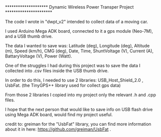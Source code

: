 ******************** Dynamic Wireless Power Transper Project **********************

The code I wrote in "dwpt_v2" intended to collect data of a moving car.

I used Arduino Mega ADK board, connected to it a gps module (Neo-7M), and a USB thumb drive.

The data I wanted to save was: Latitude (deg), Longitude (deg), Altitude (m), Speed (km/h), CMG (deg), Date, Time, ShuntVoltage (V), Current (A), BattaryVoltage (V), Power (Watt).

One of the struggles I had during this project was to save the data I collected into .csv files inside the USB thumb drive.

In order to do this, I needed to use 2 libraries: USB_Host_Shield_2.0 , UsbFat. (the TinyGPS++ library used for collect gps data)

From those 2 libraries I copied into my project only the relevant .h and .cpp files.

I hope that the next person that would like to save info on USB flash drive using Mega ADK board, would find my project useful.

credit to: greiman for the "UsbFat" library, you can find more information about it in here: https://github.com/greiman/UsbFat .
